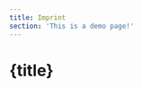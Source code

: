 ```yaml
---
title: Imprint
section: 'This is a demo page!'
---
```


<script context="module">
  export const prerender = true;
  export const hydrate = false;
</script>

# {title}
